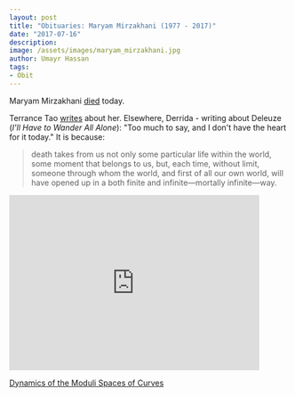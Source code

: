 ```yaml
---
layout: post
title: "Obituaries: Maryam Mirzakhani (1977 - 2017)"
date: "2017-07-16"
description:
image: /assets/images/maryam_mirzakhani.jpg
author: Umayr Hassan
tags:
- Obit
---
```


Maryam Mirzakhani [died](http://www.sfgate.com/bayarea/article/Stanford-University-professor-and-mathematician-11291210.php) 
today. 

Terrance Tao [writes](https://terrytao.wordpress.com/2017/07/15/maryam-mirzakhani/) about her. 
Elsewhere, Derrida - writing about Deleuze (_I'll Have to Wander All Alone_): 
"Too much to say, and I don't have the heart for it today." It is because:

> death takes from us not only some particular life within the world, some moment that belongs to us, but, each time, without limit, someone through whom the world, and first of all our own world, will have opened up in a both finite and infinite—mortally infinite—way.

<iframe width="450" height="315" src="https://www.youtube.com/embed/mxPE6vYwqLg" frameborder="0" allowfullscreen></iframe>

[Dynamics of the Moduli Spaces of Curves](https://www.ias.edu/ideas/dynamics-moduli-spaces-curves-i)
